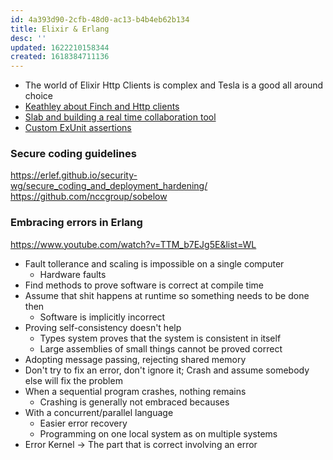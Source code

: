 ```yaml
---
id: 4a393d90-2cfb-48d0-ac13-b4b4eb62b134
title: Elixir & Erlang
desc: ''
updated: 1622210158344
created: 1618384711136
---
```


- The world of Elixir Http Clients is complex and Tesla is a good all around choice
- [Keathley about Finch and Http clients](https://elixirforum.com/t/mint-vs-finch-vs-gun-vs-tesla-vs-httpoison-etc/38588/11)
- [Slab and building a real time collaboration tool](https://elixir-lang.org/blog/2020/11/17/real-time-collaboration-with-elixir-at-slab/)
- [Custom ExUnit assertions](https://www.crustofcode.com/custom-assertions-with-exunit/)

### Secure coding guidelines
https://erlef.github.io/security-wg/secure_coding_and_deployment_hardening/
https://github.com/nccgroup/sobelow


### Embracing errors in Erlang
https://www.youtube.com/watch?v=TTM_b7EJg5E&list=WL

* Fault tollerance and scaling is impossible on a single computer
  * Hardware faults
* Find methods to prove software is correct at compile time
* Assume that shit happens at runtime so something needs to be done then
  * Software is implicitly incorrect
* Proving self-consistency doesn't help
  * Types system proves that the system is consistent in itself
  * Large assemblies of small things cannot be proved correct
* Adopting message passing, rejecting shared memory
* Don't try to fix an error, don't ignore it; Crash and assume somebody else will fix the problem
* When a sequential program crashes, nothing remains
  * Crashing is generally not embraced becauses
* With a concurrent/parallel language
  * Easier error recovery
  * Programming on one local system as on multiple systems
* Error Kernel -> The part that is correct involving an error


